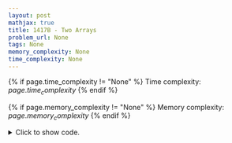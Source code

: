 ```yaml
---
layout: post
mathjax: true
title: 1417B - Two Arrays
problem_url: None
tags: None
memory_complexity: None
time_complexity: None
---
```




{% if page.time_complexity != "None" %}
Time complexity: ${{ page.time_complexity }}$
{% endif %}

{% if page.memory_complexity != "None" %}
Memory complexity: ${{ page.memory_complexity }}$
{% endif %}

<details>
<summary>
<p style="display:inline">Click to show code.</p>
</summary>
```cpp
{% raw %}
using namespace std;
using ll = long long;
using ii = pair<int, int>;
using vi = vector<int>;
template <typename InputIterator,
          typename T = typename iterator_traits<InputIterator>::value_type>
void read_n(InputIterator it, int n)
{
    copy_n(istream_iterator<T>(cin), n, it);
}
template <typename InputIterator,
          typename T = typename iterator_traits<InputIterator>::value_type>
void write(InputIterator first, InputIterator last, const char *delim = "\n")
{
    copy(first, last, ostream_iterator<T>(cout, delim));
}
int main(void)
{
    int t;
    cin >> t;
    while (t--)
    {
        int n, T;
        cin >> n >> T;
        vi a(n), ans(n);
        read_n(a.begin(), n);
        int cnt = count_if(a.begin(), a.end(), [T](int ai) { return 2 * ai == T; });
        cnt /= 2;
        for (int i = 0; i < n; ++i)
        {
            if (2 * a[i] < T)
                ans[i] = 0;
            else if (2 * a[i] == T and cnt)
            {
                ans[i] = 0;
                cnt--;
            }
            else
                ans[i] = 1;
        }
        write(ans.begin(), ans.end(), " "), cout << endl;
    }
    return 0;
}

{% endraw %}
```
</details>

